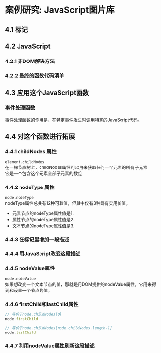 # 案例研究: JavaScript图片库

## 4.1 标记

## 4.2 JavaScript

### 4.2.1 非DOM解决方法

### 4.2.2 最终的函数代码清单


## 4.3 应用这个JavaScript函数

### 事件处理函数
事件处理函数的作用是，在特定事件发生时调用特定的JavaScript代码。

## 4.4 对这个函数进行拓展

### 4.4.1 childNodes 属性
```element.childNodes```  
在一棵节点树上，childNodes属性可以用来获取任何一个元素的所有子元素  
它是一个包含这个元素全部子元素的数组

### 4.4.2 nodeType 属性  
```node.nodeType```  
nodeType属性总共有12种可取值，但其中仅有3种具有实用价值。
- 元素节点的nodeType属性值是1.  
- 属性节点的nodeType属性值是2.  
- 文本节点的nodeType属性值是3.  

### 4.4.3 在标记里增加一段描述

### 4.4.4 用JavaScript改变这段描述

### 4.4.5 nodeValue属性
```node.nodeValue```  
如果想改变一个文本节点的值，那就是用DOM提供的nodeValue属性，它用来得到和设置一个节点的值。  

### 4.4.6 firstChild和lastChild属性
```javascript
// 等价于node.childNodes[0]
node.firstChild

// 等价于node.childNodes[node.childNodes.length-1]
node.lastChild
```

### 4.4.7 利用nodeValue属性刷新这段描述
